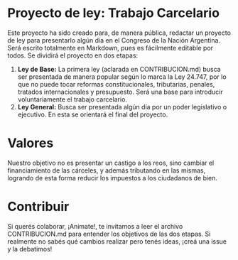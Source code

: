 # Proyecto de ley: Trabajo Carcelario
Este proyecto ha sido creado para, de manera pública, redactar un proyecto de ley para presentarlo algún dia en el Congreso de la Nación Argentina.
Será escrito totalmente en Markdown, pues es fácilmente editable por todos.
Se dividirá el proyecto en dos etapas:
1. **Ley de Base:** La primera ley (aclarada en CONTRIBUCION.md) busca ser presentada de manera popular según lo marca la Ley 24.747, por lo que no puede tocar reformas constitucionales, tributarias, penales, tratados internacionales y presupuesto. Será una base para introducir voluntariamente el trabajo carcelario.
2. **Ley General:** Busca ser presentada algún día por un poder legislativo o ejecutivo. En esta se orientará el final del proyecto.
# Valores
Nuestro objetivo no es presentar un castigo a los reos, sino cambiar el financiamiento de las cárceles, y además tributando en las mismas, logrando de esta forma reducir los impuestos a los ciudadanos de bien.

# Contribuir

Si querés colaborar, ¡Animate!, te invitamos a leer el archivo CONTRIBUCION.md para entender los objetivos de las dos etapas.
Si realmente no sabés qué cambios realizar pero tenés ideas, ¡creá una issue y la debatimos!
